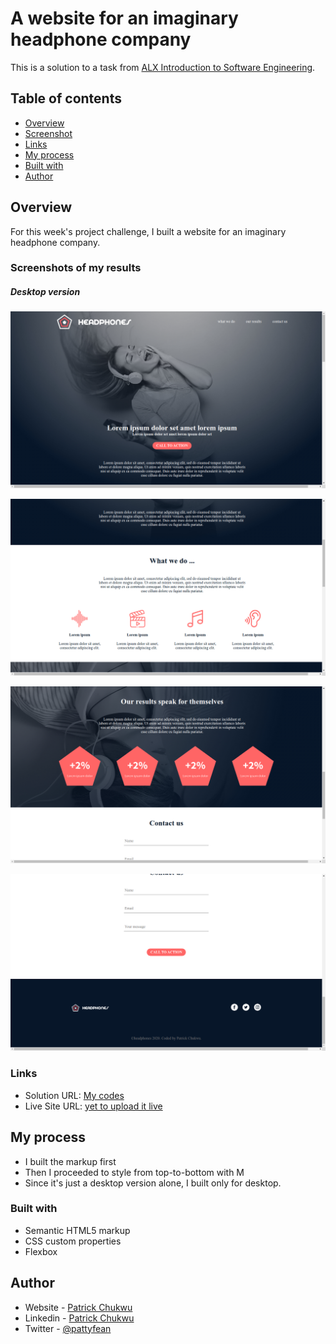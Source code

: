 # A website for an imaginary headphone company

This is a solution to a task from [ALX Introduction to Software Engineering](https://www.figma.com/file/glSzGhH0aPzOsN7NcHy09W/Holberton-School---Headphone-company-(Copy)?type=design&node-id=0-362&mode=design&t=irLR0ogec7bRWJSm-0). 

## Table of contents

  - [Overview](#overview)
  - [Screenshot](#screenshot)
  - [Links](#links)
  - [My process](#my-process)
  - [Built with](#built-with)
  - [Author](#author)

## Overview
For this week's project challenge, I  built a website for an imaginary headphone company.

### Screenshots of my results
##### Desktop version
![Desktop version](./images/headphone1.png)

![Desktop version](./images/headphones2.png)

![Desktop version](./images/headphones3.png)

![Desktop version](./images/headphones4.png)
<!-- ##### Mobile version:
![Mobile version wlll be built later](coming...) -->


### Links

- Solution URL: [My codes](https://github.com/Patrick-Chukwu/MySuperRepo/tree/main/frontend_mentor_challenges/qr-code_page)
- Live Site URL: [yet to upload it live](https://your-live-site-url.com)

## My process
   - I built the markup first
   - Then I proceeded to style from top-to-bottom with M
   - Since it's just a desktop version alone, I built only for desktop.
   
### Built with

- Semantic HTML5 markup
- CSS custom properties
- Flexbox



## Author

- Website - [Patrick Chukwu](https://www.your-site.com)
- Linkedin - [Patrick Chukwu](https://www.linkedin.com/in/patrick-chukwu)
- Twitter - [@pattyfean](https://www.twitter.com/d_patrickchukwu)



